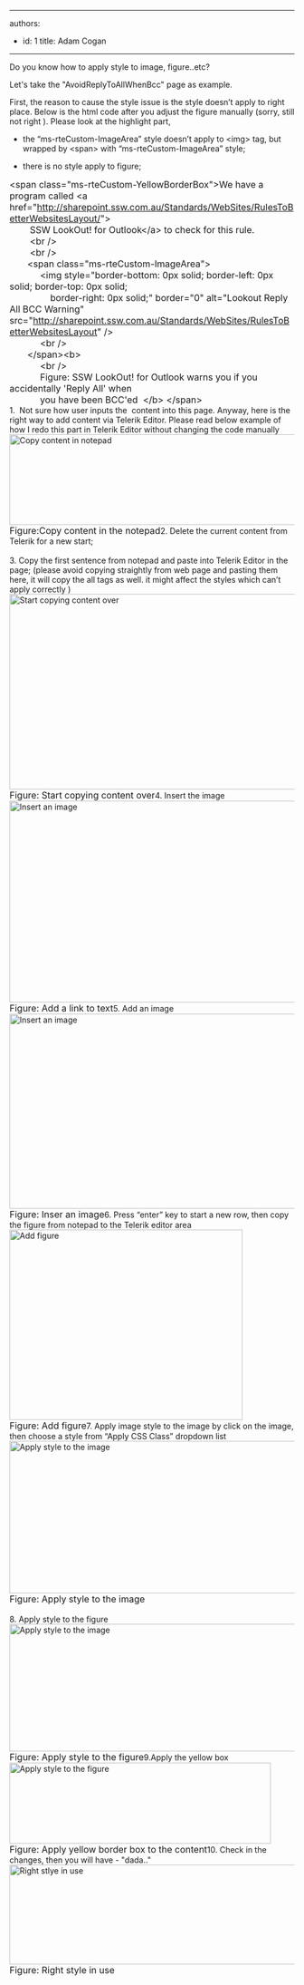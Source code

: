 

---
authors:
  - id: 1
    title: Adam Cogan
---




<span class='intro'> 
  <p>Do you know how to apply style to image, figure..etc? </p>
<p>Let's take the &quot;AvoidReplyToAllWhenBcc&quot; page as example. </p>
 </span>

First, the reason to cause the style issue is the style doesn’t apply to right place. Below is the html code after you adjust the figure manually (sorry, still not right ). Please look at the highlight part,&#160;<br>
<ul>
    <li>the “ms-rteCustom-ImageArea” style doesn’t apply to &lt;img&gt; tag, but wrapped by &lt;span&gt; with “ms-rteCustom-ImageArea” style;&#160;&#160; </li>
</ul>
<ul>
    <li>there is no style apply to figure; </li>
</ul>
<p><font class="ms-rteCustom-CodeArea" size="+0">&lt;span class=&quot;ms-rteCustom-YellowBorderBox&quot;&gt;We have a program called &lt;a href=&quot;<a href="/Standards/WebSites/RulesToBetterWebsitesLayout">http&#58;//sharepoint.ssw.com.au/Standards/WebSites/RulesToBetterWebsitesLayout/</a>&quot;&gt;<br>
&#160;&#160;&#160;&#160;&#160;&#160;&#160; SSW LookOut! for Outlook&lt;/a&gt; to check for this rule.<br>
&#160;&#160;&#160;&#160;&#160;&#160;&#160; &lt;br /&gt;<br>
&#160;&#160;&#160;&#160;&#160;&#160;&#160; &lt;br /&gt;<br>
&#160;&#160;&#160;&#160;&#160;&#160;&#160;<font class="ms-rteCustom-Highlight" size="+0">&lt;span class=&quot;ms-rteCustom-ImageArea&quot;&gt;<br>
</font>&#160;&#160;&#160;&#160;&#160;&#160;&#160;&#160;&#160;&#160;&#160; &lt;img style=&quot;border-bottom&#58; 0px solid; border-left&#58; 0px solid; border-top&#58; 0px solid;<br>
&#160;&#160;&#160;&#160;&#160;&#160;&#160;&#160;&#160;&#160;&#160;&#160;&#160;&#160;&#160; border-right&#58; 0px solid;&quot; border=&quot;0&quot; alt=&quot;Lookout Reply All BCC Warning&quot; src=&quot;<a href="/WebSites/RulesToBetterWebsitesLayout">http&#58;//sharepoint.ssw.com.au/Standards/WebSites/RulesToBetterWebsitesLayout</a>&quot; /&gt;<br>
&#160;&#160;&#160;&#160;&#160;&#160;&#160;&#160;&#160;&#160;&#160; &lt;br /&gt;<br>
&#160;&#160;&#160;&#160;&#160;&#160;&#160;<font class="ms-rteCustom-Highlight" size="+0">&lt;/span&gt;</font>&lt;b&gt;<br>
&#160;&#160;&#160;&#160;&#160;&#160;&#160;&#160;&#160;&#160;&#160; &lt;br /&gt;<br>
&#160;&#160;&#160;&#160;&#160;&#160;&#160;&#160;&#160;&#160;&#160; Figure&#58; SSW LookOut! for Outlook warns you if you accidentally 'Reply All' when<br>
&#160;&#160;&#160;&#160;&#160;&#160;&#160;&#160;&#160;&#160;&#160; you have been BCC'ed&#160; &lt;/b&gt; &lt;/span&gt;</font><br>
1.&#160;&#160;Not sure how user inputs the&#160; content into this page. Anyway, here is the right way to add content via Telerik Editor. Please read below example of how I redo this part in Telerik Editor without changing the code manually<br>
<img width="551" height="160" class="ms-rteCustom-ImageArea" alt="Copy content in notepad" src="/WebSites/RulesToBetterWebsitesLayout/Publishing%20Image/SaveContentInNotePad.jpg" /><br>
<font class="ms-rteCustom-FigureNormal" size="+0">Figure&#58;Copy content in the notepad</font>2.&#160;Delete the current content from Telerik for a new start;<br>
<br>
3.&#160;Copy the first sentence from notepad and paste into Telerik Editor in the page; (please avoid copying straightly from web page and pasting them here, it will copy the all tags as well. it might affect the styles which can’t apply correctly )<br>
<img width="560" height="345" alt="Start copying content over" src="/WebSites/RulesToBetterWebsitesLayout/Publishing%20Image/CopyFromNotePad.jpg" /><br>
<font class="ms-rteCustom-FigureNormal" size="+0">Figure&#58; Start copying content over</font>4. Insert the image<br>
<img width="608" height="378" style="width&#58;586px;height&#58;356px;" class="ms-rteCustom-ImageArea" alt="Insert an image" src="/WebSites/RulesToBetterWebsitesLayout/Publishing%20Image/InsertImage.jpg" /><br>
<font class="ms-rteCustom-FigureNormal" size="+0">Figure&#58;&#160;Add a link to text</font>5. Add an image<br>
<img width="582" height="344" alt="Insert an image" src="/WebSites/RulesToBetterWebsitesLayout/Publishing%20Image/ApplyStyleInsertImage.jpg" /><br>
<font class="ms-rteCustom-FigureNormal" size="+0">Figure&#58; Inser an image</font>6.&#160;Press “enter” key to start a new row, then copy the figure from notepad to the Telerik editor area<br>
<img width="412" height="336" class="ms-rteCustom-ImageArea" alt="Add figure" src="/WebSites/RulesToBetterWebsitesLayout/Publishing%20Image/ApplyStyleAddFigure.jpg" /><br>
<font class="ms-rteCustom-FigureNormal" size="+0">Figure&#58; Add figure</font>7.&#160;Apply image style to the image by click on the image, then choose a style from “Apply CSS Class” dropdown list<br>
<img width="526" height="269" class="ms-rteCustom-ImageArea" alt="Apply style to the image" src="/WebSites/RulesToBetterWebsitesLayout/Publishing%20Image/ApplyStyleImageArea.jpg" /><br>
<font class="ms-rteCustom-FigureNormal" size="+0">Figure&#58; Apply style to the image<br>
</font><br>
8. Apply style to the figure<br>
<img width="512" height="225" class="ms-rteCustom-ImageArea" alt="Apply style to the image" src="/WebSites/RulesToBetterWebsitesLayout/Publishing%20Image/ApplyStyleImageArea.jpg" /><br>
<font class="ms-rteCustom-FigureNormal" size="+0">Figure&#58; Apply style to the figure</font>9.Apply the yellow box<br>
<img width="462" height="143" class="ms-rteCustom-ImageArea" alt="Apply style to the figure" src="/WebSites/RulesToBetterWebsitesLayout/Publishing%20Image/ApplyStyleFigure.jpg" /><br>
<font class="ms-rteCustom-FigureNormal" size="+0">Figure&#58; Apply yellow border box to the content</font>10. Check in the changes, then you will have - &quot;dada..&quot;<br>
<img width="511" height="176" class="ms-rteCustom-ImageArea" alt="Right stlye in use" src="/WebSites/RulesToBetterWebsitesLayout/Publishing%20Image/ApplyStyleResult.jpg" /><br>
<font class="ms-rteCustom-FigureNormal" size="+0">Figure&#58; Right style in use</font></p>



